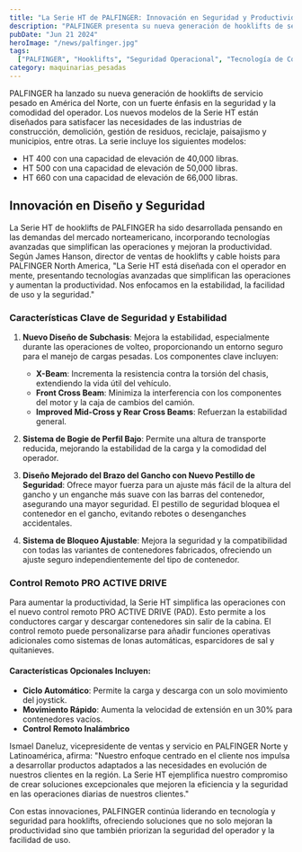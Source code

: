 ```yaml
---
title: "La Serie HT de PALFINGER: Innovación en Seguridad y Productividad para Hooklifts"
description: "PALFINGER presenta su nueva generación de hooklifts de servicio pesado, diseñados para mejorar la seguridad y la eficiencia operativa en diversas industrias."
pubDate: "Jun 21 2024"
heroImage: "/news/palfinger.jpg"
tags:
  ["PALFINGER", "Hooklifts", "Seguridad Operacional", "Tecnología de Construcción"]
category: maquinarias_pesadas
---
```

PALFINGER ha lanzado su nueva generación de hooklifts de servicio pesado en América del Norte, con un fuerte énfasis en la seguridad y la comodidad del operador. Los nuevos modelos de la Serie HT están diseñados para satisfacer las necesidades de las industrias de construcción, demolición, gestión de residuos, reciclaje, paisajismo y municipios, entre otras. La serie incluye los siguientes modelos:

- HT 400 con una capacidad de elevación de 40,000 libras.
- HT 500 con una capacidad de elevación de 50,000 libras.
- HT 660 con una capacidad de elevación de 66,000 libras.

## Innovación en Diseño y Seguridad

La Serie HT de hooklifts de PALFINGER ha sido desarrollada pensando en las demandas del mercado norteamericano, incorporando tecnologías avanzadas que simplifican las operaciones y mejoran la productividad. Según James Hanson, director de ventas de hooklifts y cable hoists para PALFINGER North America, "La Serie HT está diseñada con el operador en mente, presentando tecnologías avanzadas que simplifican las operaciones y aumentan la productividad. Nos enfocamos en la estabilidad, la facilidad de uso y la seguridad."

### Características Clave de Seguridad y Estabilidad

1. **Nuevo Diseño de Subchasis**: Mejora la estabilidad, especialmente durante las operaciones de volteo, proporcionando un entorno seguro para el manejo de cargas pesadas. Los componentes clave incluyen:
   - **X-Beam**: Incrementa la resistencia contra la torsión del chasis, extendiendo la vida útil del vehículo.
   - **Front Cross Beam**: Minimiza la interferencia con los componentes del motor y la caja de cambios del camión.
   - **Improved Mid-Cross y Rear Cross Beams**: Refuerzan la estabilidad general.

2. **Sistema de Bogie de Perfil Bajo**: Permite una altura de transporte reducida, mejorando la estabilidad de la carga y la comodidad del operador.

3. **Diseño Mejorado del Brazo del Gancho con Nuevo Pestillo de Seguridad**: Ofrece mayor fuerza para un ajuste más fácil de la altura del gancho y un enganche más suave con las barras del contenedor, asegurando una mayor seguridad. El pestillo de seguridad bloquea el contenedor en el gancho, evitando rebotes o desenganches accidentales.

4. **Sistema de Bloqueo Ajustable**: Mejora la seguridad y la compatibilidad con todas las variantes de contenedores fabricados, ofreciendo un ajuste seguro independientemente del tipo de contenedor.

### Control Remoto PRO ACTIVE DRIVE

Para aumentar la productividad, la Serie HT simplifica las operaciones con el nuevo control remoto PRO ACTIVE DRIVE (PAD). Esto permite a los conductores cargar y descargar contenedores sin salir de la cabina. El control remoto puede personalizarse para añadir funciones operativas adicionales como sistemas de lonas automáticas, esparcidores de sal y quitanieves.

#### Características Opcionales Incluyen:

- **Ciclo Automático**: Permite la carga y descarga con un solo movimiento del joystick.
- **Movimiento Rápido**: Aumenta la velocidad de extensión en un 30% para contenedores vacíos.
- **Control Remoto Inalámbrico**

Ismael Daneluz, vicepresidente de ventas y servicio en PALFINGER Norte y Latinoamérica, afirma: "Nuestro enfoque centrado en el cliente nos impulsa a desarrollar productos adaptados a las necesidades en evolución de nuestros clientes en la región. La Serie HT ejemplifica nuestro compromiso de crear soluciones excepcionales que mejoren la eficiencia y la seguridad en las operaciones diarias de nuestros clientes."

Con estas innovaciones, PALFINGER continúa liderando en tecnología y seguridad para hooklifts, ofreciendo soluciones que no solo mejoran la productividad sino que también priorizan la seguridad del operador y la facilidad de uso.
